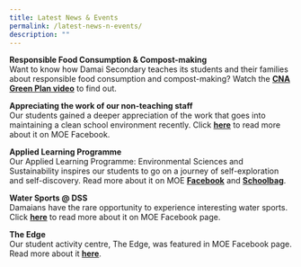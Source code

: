```yaml
---
title: Latest News & Events
permalink: /latest-news-n-events/
description: ""
---
```

<p><strong>Responsible Food Consumption &amp; Compost-making</strong><br />Want to know how Damai Secondary teaches its students and their families about responsible food consumption and compost-making? Watch the&nbsp;<strong><a href="https://www.channelnewsasia.com/watch/cna-green-plan/sustainable-living-2646101" target="_blank" rel="noopener">CNA Green Plan video</a></strong>&nbsp;to find out.</p>
<p><strong>Appreciating the work of our non-teaching staff</strong><br />Our students gained a deeper appreciation of the work that goes into maintaining a clean school environment recently. Click&nbsp;<strong><a href="https://www.facebook.com/100064594847808/posts/260477056115454/" target="_blank" rel="noopener">here</a></strong>&nbsp;to read more about it on MOE Facebook.</p>
<p><strong>Applied Learning Programme</strong><br />Our Applied Learning Programme: Environmental Sciences and Sustainability inspires our students to go on a journey of self-exploration and self-discovery. Read more about it on MOE&nbsp;<strong><a href="https://www.facebook.com/moesingapore/posts/234976775332149" target="_blank" rel="noopener">Facebook</a></strong>&nbsp;and&nbsp;<strong><a href="https://www.schoolbag.edu.sg/story/building-an-alp-in-environmental-science-from-the-ground-up" target="_blank" rel="noopener">Schoolbag</a></strong>.</p>
<p><strong>Water Sports @ DSS</strong><br />Damaians have the rare opportunity to experience interesting water sports. Click&nbsp;<strong><a href="https://www.facebook.com/6788957003/posts/10160770833117004/" target="_blank" rel="noopener">here</a></strong>&nbsp;to read more about it on MOE Facebook page.</p>
<p><strong>The Edge</strong><br />Our student activity centre, The Edge, was featured in MOE Facebook page. Read more about it&nbsp;<strong><a href="https://m.facebook.com/story.php?story_fbid=10160758968797004&amp;id=6788957003&amp;sfnsn=mo" target="_blank" rel="noopener">here</a></strong>.</p>
